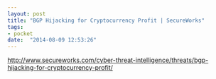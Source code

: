 ```yaml
---
layout: post
title: "BGP Hijacking for Cryptocurrency Profit | SecureWorks"
tags:
- pocket
date:  "2014-08-09 12:53:26"
---
```


http://www.secureworks.com/cyber-threat-intelligence/threats/bgp-hijacking-for-cryptocurrency-profit/

